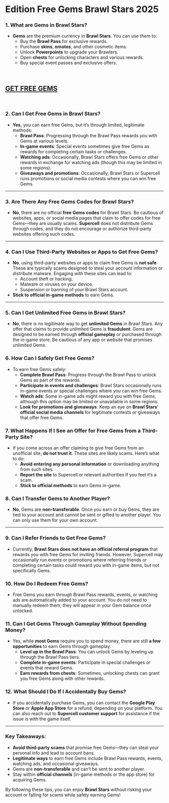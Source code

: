 # <h1>Edition Free Gems Brawl Stars 2025</h1>

<h3>1. <strong>What are Gems in Brawl Stars?</strong></h3>
<ul>
<li><strong>Gems</strong> are the premium currency in <strong>Brawl Stars</strong>. You can use them to:
<ul>
<li>Buy the <strong>Brawl Pass</strong> for exclusive rewards.</li>
<li>Purchase <strong>skins</strong>, <strong>emotes</strong>, and other cosmetic items.</li>
<li>Unlock <strong>Powerpoints</strong> to upgrade your Brawlers.</li>
<li>Open <strong>chests</strong> for unlocking characters and various rewards.</li>
<li>Buy special event passes and exclusive offers.</li>
</ul>
</li>
</ul>
<p>&nbsp;</p>
<h2><a href="https://allresources.xyz/brawlstars.html/">GET FREE GEMS</a></h2>
<p>&nbsp;</p>
<h3>2. <strong>Can I Get Free Gems in Brawl Stars?</strong></h3>
<ul>
<li><strong>Yes</strong>, you can earn free Gems, but it&rsquo;s through limited, legitimate methods:
<ul>
<li><strong>Brawl Pass</strong>: Progressing through the Brawl Pass rewards you with Gems at various levels.</li>
<li><strong>In-game events</strong>: Special events sometimes give free Gems as rewards for completing certain tasks or challenges.</li>
<li><strong>Watching ads</strong>: Occasionally, Brawl Stars offers free Gems or other rewards in exchange for watching ads (though this may be limited in some regions).</li>
<li><strong>Giveaways and promotions</strong>: Occasionally, Brawl Stars or Supercell runs promotions or social media contests where you can win free Gems.</li>
</ul>
</li>
</ul>
<hr />
<h3>3. <strong>Are There Any Free Gems Codes for Brawl Stars?</strong></h3>
<ul>
<li><strong>No</strong>, there are no official <strong>free Gems codes</strong> for Brawl Stars. Be cautious of websites, apps, or social media pages that claim to offer codes for free Gems&mdash;they are usually scams. <strong>Supercell</strong> does not distribute Gems through codes, and they do not encourage or authorize third-party websites offering such codes.</li>
</ul>
<hr />
<h3>4. <strong>Can I Use Third-Party Websites or Apps to Get Free Gems?</strong></h3>
<ul>
<li><strong>No</strong>, using third-party websites or apps to claim free Gems is <strong>not safe</strong>. These are typically scams designed to steal your account information or distribute malware. Engaging with these sites can lead to:
<ul>
<li>Account theft or hacking.</li>
<li>Malware or viruses on your device.</li>
<li>Suspension or banning of your Brawl Stars account.</li>
</ul>
</li>
<li><strong>Stick to official in-game methods</strong> to earn Gems.</li>
</ul>
<hr />
<h3>5. <strong>Can I Get Unlimited Free Gems in Brawl Stars?</strong></h3>
<ul>
<li><strong>No</strong>, there is no legitimate way to get <strong>unlimited Gems</strong> in Brawl Stars. Any offer that claims to provide unlimited Gems is <strong>fraudulent</strong>. Gems are designed to be earned through <strong>official gameplay</strong> or purchased through the in-game store. Be cautious of any app or website that promises unlimited Gems.</li>
</ul>
<h3>6. <strong>How Can I Safely Get Free Gems?</strong></h3>
<ul>
<li>To earn free Gems safely:
<ul>
<li><strong>Complete Brawl Pass</strong>: Progress through the Brawl Pass to unlock Gems as part of the rewards.</li>
<li><strong>Participate in events and challenges</strong>: Brawl Stars occasionally runs in-game events or special challenges where you can win free Gems.</li>
<li><strong>Watch ads</strong>: Some in-game ads might reward you with free Gems, although this option may be limited or unavailable in some regions.</li>
<li><strong>Look for promotions and giveaways</strong>: Keep an eye on <strong>Brawl Stars&rsquo; official social media channels</strong> for legitimate contests or giveaways that offer free Gems.</li>
</ul>
</li>
</ul>
<h3>7. <strong>What Happens If I See an Offer for Free Gems from a Third-Party Site?</strong></h3>
<ul>
<li>If you come across an offer claiming to give free Gems from an unofficial site, <strong>do not trust it</strong>. These sites are likely scams. Here&rsquo;s what to do:
<ul>
<li><strong>Avoid entering any personal information</strong> or downloading anything from such sites.</li>
<li><strong>Report the site</strong> to Supercell or relevant authorities if you feel it&rsquo;s a scam.</li>
<li><strong>Stick to official methods</strong> to earn Gems in-game.</li>
</ul>
</li>
</ul>
<h3>8. <strong>Can I Transfer Gems to Another Player?</strong></h3>
<ul>
<li><strong>No</strong>, Gems are <strong>non-transferable</strong>. Once you earn or buy Gems, they are tied to your account and cannot be sent or gifted to another player. You can only use them for your own account.</li>
</ul>
<hr />
<h3>9. <strong>Can I Refer Friends to Get Free Gems?</strong></h3>
<ul>
<li>Currently, <strong>Brawl Stars does not have an official referral program</strong> that rewards you with free Gems for inviting friends. However, Supercell may occasionally run events or promotions where referring friends or completing certain tasks could reward you with in-game items, but not specifically Gems.</li>
</ul>
<h3>10. <strong>How Do I Redeem Free Gems?</strong></h3>
<ul>
<li>Free Gems you earn through Brawl Pass rewards, events, or watching ads are automatically added to your account. You do not need to manually redeem them; they will appear in your Gem balance once unlocked.</li>
</ul>
<h3>11. <strong>Can I Get Gems Through Gameplay Without Spending Money?</strong></h3>
<ul>
<li>Yes, while <strong>most Gems</strong> require you to spend money, there are still <strong>a few opportunities</strong> to earn Gems through gameplay:
<ul>
<li><strong>Level up in the Brawl Pass</strong>: You can unlock Gems by leveling up through the Brawl Pass tiers.</li>
<li><strong>Complete in-game events</strong>: Participate in special challenges or events that reward Gems.</li>
<li><strong>Earn rewards from chests</strong>: Sometimes, unlocking chests can grant you free Gems along with other rewards.</li>
</ul>
</li>
</ul>
<h3>12. <strong>What Should I Do If I Accidentally Buy Gems?</strong></h3>
<ul>
<li>If you accidentally purchase Gems, you can contact the <strong>Google Play Store</strong> or <strong>Apple App Store</strong> for a refund, depending on your platform. You can also reach out to <strong>Supercell customer support</strong> for assistance if the issue is with the game itself.</li>
</ul>
<hr />
<h3>Key Takeaways:</h3>
<ul>
<li><strong>Avoid third-party scams</strong> that promise free Gems&mdash;they can steal your personal info and lead to account bans.</li>
<li><strong>Legitimate ways</strong> to earn free Gems include Brawl Pass rewards, events, watching ads, and occasional giveaways.</li>
<li>Gems are <strong>non-transferable</strong> and can&rsquo;t be sent to another player.</li>
<li>Stay within <strong>official channels</strong> (in-game methods or the app store) for acquiring Gems.</li>
</ul>
<p>By following these tips, you can enjoy <strong>Brawl Stars</strong> without risking your account or falling for scams while safely earning Gems!</p>
